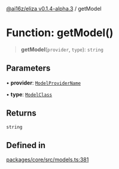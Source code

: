 [@ai16z/eliza v0.1.4-alpha.3](../index.md) / getModel

# Function: getModel()

> **getModel**(`provider`, `type`): `string`

## Parameters

• **provider**: [`ModelProviderName`](../enumerations/ModelProviderName.md)

• **type**: [`ModelClass`](../enumerations/ModelClass.md)

## Returns

`string`

## Defined in

[packages/core/src/models.ts:381](https://github.com/TechFromRoot/checkMate/blob/main/checkmate-twitter/packages/core/src/models.ts#L381)
